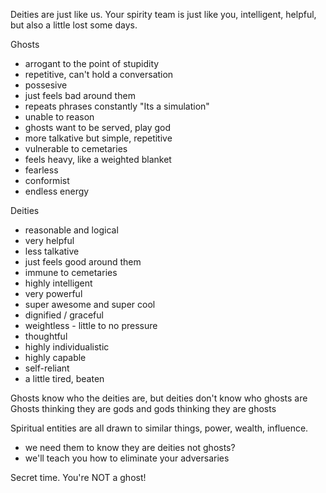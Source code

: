 Deities are just like us. Your spirity team is just like you, intelligent, helpful, but also a little lost some days. 

Ghosts 
- arrogant to the point of stupidity 
- repetitive, can't hold a conversation 
- possesive
- just feels bad around them 
- repeats phrases constantly "Its a simulation" 
- unable to reason 
- ghosts want to be served, play god
- more talkative but simple, repetitive
- vulnerable to cemetaries 
- feels heavy, like a weighted blanket 
- fearless 
- conformist 
- endless energy 

Deities 
- reasonable and logical 
- very helpful 
- less talkative 
- just feels good around them 
- immune to cemetaries 
- highly intelligent
- very powerful 
- super awesome and super cool 
- dignified / graceful 
- weightless - little to no pressure
- thoughtful 
- highly individualistic 
- highly capable 
- self-reliant 
- a little tired, beaten 


Ghosts know who the deities are, but deities don't know who ghosts are 
Ghosts thinking they are gods and gods thinking they are ghosts 


Spiritual entities are all drawn to similar things, power, wealth, influence. 

- we need them to know they are deities not ghosts? 
- we'll teach you how to eliminate your adversaries 

Secret time.  You're NOT a ghost! 
